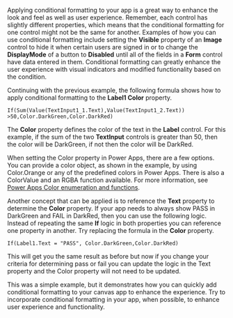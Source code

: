 Applying conditional formatting to your app is a great way to enhance
the look and feel as well as user experience. Remember, each control
has slightly different properties, which means that the conditional formatting
for one control might not be the same for another. Examples of how you
can use conditional formatting include setting the **Visible** property of
an **Image** control to hide it when certain users are signed in or to
change the **DisplayMode** of a button to **Disabled** until all of the
fields in a **Form** control have data entered in them. Conditional
formatting can greatly enhance the user experience with visual
indicators and modified functionality based on the condition.

Continuing with the previous example, the following formula shows how to apply
conditional formatting to the **Label1 Color** property.

```powerappsfl
If(Sum(Value(TextInput1_1.Text),Value(TextInput1_2.Text)) >50,Color.DarkGreen,Color.DarkRed)
```

The **Color** property defines the color of the text in the **Label**
control. For this example, if the sum of the two **TextInput** controls
is greater than 50, then the color will be DarkGreen, if not then the
color will be DarkRed.

When setting the Color property in Power Apps, there are a few options.
You can provide a color object, as shown in the example, by using
Color.Orange or any of the predefined colors in Power Apps. There is also
a ColorValue and an RGBA function available. For more information, see
[Power Apps Color enumeration and functions](https://docs.microsoft.com/powerapps/maker/canvas-apps/functions/function-colors).

Another concept that can be applied is to reference the **Text**
property to determine the **Color** property. If your app needs to always show PASS in DarkGreen and FAIL in DarkRed, then you can use the
following logic. Instead of repeating the same **If** logic in both
properties you can reference one property in another. Try replacing the
formula in the **Color** property.

```
If(Label1.Text = "PASS", Color.DarkGreen,Color.DarkRed)
```

This will get you the same result as before but now if you change your
criteria for determining pass or fail you can update the logic in the
Text property and the Color property will not need to be updated.

This was a simple example, but it demonstrates how you can quickly
add conditional formatting to your canvas app to enhance the experience.
Try to incorporate conditional formatting in your app, when possible, to
enhance user experience and functionality.
